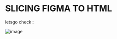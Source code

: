 # SLICING FIGMA TO HTML
letsgo check : 

![image](https://user-images.githubusercontent.com/49223890/148866294-b2d11026-97b8-4271-a512-5ffcb056a669.png)
